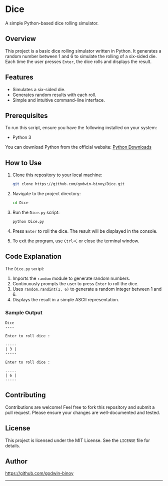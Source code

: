 # Dice

A simple Python-based dice rolling simulator.

## Overview

This project is a basic dice rolling simulator written in Python. It generates a random number between 1 and 6 to simulate the rolling of a six-sided die. Each time the user presses `Enter`, the dice rolls and displays the result.

## Features

- Simulates a six-sided die.
- Generates random results with each roll.
- Simple and intuitive command-line interface.

## Prerequisites

To run this script, ensure you have the following installed on your system:

- Python 3

You can download Python from the official website: [Python Downloads](https://www.python.org/downloads/)

## How to Use

1. Clone this repository to your local machine:

   ```bash
   git clone https://github.com/godwin-binoy/Dice.git
   ```

2. Navigate to the project directory:

   ```bash
   cd Dice
   ```

3. Run the `Dice.py` script:

   ```bash
   python Dice.py
   ```

4. Press `Enter` to roll the dice. The result will be displayed in the console.

5. To exit the program, use `Ctrl+C` or close the terminal window.

## Code Explanation

The `Dice.py` script:

1. Imports the `random` module to generate random numbers.
2. Continuously prompts the user to press `Enter` to roll the dice.
3. Uses `random.randint(1, 6)` to generate a random integer between 1 and 6.
4. Displays the result in a simple ASCII representation.

### Sample Output

```
Dice
----

Enter to roll dice :

-----
| 3 |
-----

Enter to roll dice :

-----
| 6 |
-----
```

## Contributing

Contributions are welcome! Feel free to fork this repository and submit a pull request. Please ensure your changes are well-documented and tested.

## License

This project is licensed under the MIT License. See the `LICENSE` file for details.

## Author

https://github.com/godwin-binoy 

---